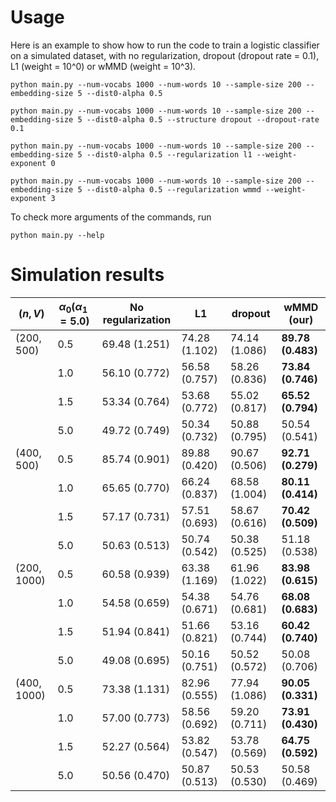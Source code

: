 # Usage

Here is an example to show how to run the code to train a logistic classifier on a simulated dataset, with no regularization, dropout (dropout rate = 0.1), L1 (weight = 10^0) or wMMD (weight = 10^3).

```shell
python main.py --num-vocabs 1000 --num-words 10 --sample-size 200 --embedding-size 5 --dist0-alpha 0.5

python main.py --num-vocabs 1000 --num-words 10 --sample-size 200 --embedding-size 5 --dist0-alpha 0.5 --structure dropout --dropout-rate 0.1

python main.py --num-vocabs 1000 --num-words 10 --sample-size 200 --embedding-size 5 --dist0-alpha 0.5 --regularization l1 --weight-exponent 0

python main.py --num-vocabs 1000 --num-words 10 --sample-size 200 --embedding-size 5 --dist0-alpha 0.5 --regularization wmmd --weight-exponent 3
```

To check more arguments of the commands, run
```shell
python main.py --help
```

# Simulation results

| $(n, V)$    | $\alpha_0 (\alpha_1 = 5.0)$ | No regularization | L1            | dropout       | wMMD (our)          |
|-------------|-----------------------------|-------------------|---------------|---------------|------------------------|
| (200, 500)  | $0.5$                       | 69.48 (1.251)     | 74.28 (1.102) | 74.14 (1.086) | **89.78 (0.483)** |
|             | $1.0$                       | 56.10 (0.772)     | 56.58 (0.757) | 58.26 (0.836) | **73.84 (0.746)** |
|             | $1.5$                       | 53.34 (0.764)     | 53.68 (0.772) | 55.02 (0.817) | **65.52 (0.794)** |
|             | $5.0$                       | 49.72 (0.749)     | 50.34 (0.732) | 50.88 (0.795) | 50.54 (0.541)          |
| (400, 500)  | $0.5$                       | 85.74 (0.901)     | 89.88 (0.420) | 90.67 (0.506) | **92.71 (0.279)** |
|             | $1.0$                       | 65.65 (0.770)     | 66.24 (0.837) | 68.58 (1.004) | **80.11 (0.414)** |
|             | $1.5$                       | 57.17 (0.731)     | 57.51 (0.693) | 58.67 (0.616) | **70.42 (0.509)** |
|             | $5.0$                       | 50.63 (0.513)     | 50.74 (0.542) | 50.38 (0.525) | 51.18 (0.538)          |
| (200, 1000) | $0.5$                       | 60.58 (0.939)     | 63.38 (1.169) | 61.96 (1.022) | **83.98 (0.615)** |
|             | $1.0$                       | 54.58 (0.659)     | 54.38 (0.671) | 54.76 (0.681) | **68.08 (0.683)** |
|             | $1.5$                       | 51.94 (0.841)     | 51.66 (0.821) | 53.16 (0.744) | **60.42 (0.740)** |
|             | $5.0$                       | 49.08 (0.695)     | 50.16 (0.751) | 50.52 (0.572) | 50.08 (0.706)          |
| (400, 1000) | $0.5$                       | 73.38 (1.131)     | 82.96 (0.555) | 77.94 (1.086) | **90.05 (0.331)** |
|             | $1.0$                       | 57.00 (0.773)     | 58.56 (0.692) | 59.20 (0.711) | **73.91 (0.430)** |
|             | $1.5$                       | 52.27 (0.564)     | 53.82 (0.547) | 53.78 (0.569) | **64.75 (0.592)** |
|             | $5.0$                       | 50.56 (0.470)     | 50.87 (0.513) | 50.53 (0.530) | 50.58 (0.469)          |
